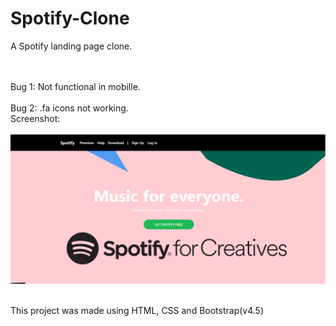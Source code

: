 # Spotify-Clone
<p>A Spotify landing page clone.</p><br> <br>
Bug 1: Not functional in mobille.
<br>
<br>
Bug 2: .fa icons not working.
<br>
Screenshot:
<br>
<br>
<img src="Screenshot.png">
<br>
<br>
<p>This project was made using HTML, CSS and Bootstrap(v4.5)</p>
